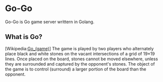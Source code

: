 Go-Go
=====

Go-Go is Go game server writtern in Golang.

What is Go?
-----------

[Wikipedia:[Go_(game)](http://en.wikipedia.org/wiki/Go_(game))]
    The game is played by two players who alternately place black and white stones
    on the vacant intersections of a grid of 19×19 lines. Once placed on the board,
    stones cannot be moved elsewhere, unless they are surrounded and captured by 
    the opponent's stones. The object of the game is to control (surround) a larger
    portion of the board than the opponent.

